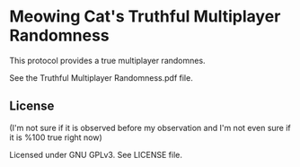 # Meowing Cat's Truthful Multiplayer Randomness

This protocol provides a true multiplayer randomnes.

See the Truthful Multiplayer Randomness.pdf file.

## License

(I'm not sure if it is observed before my observation and I'm not even sure if it is %100 true right now)

Licensed under GNU GPLv3. See LICENSE file.
